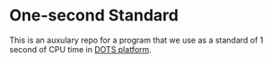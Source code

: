 # One-second Standard

This is an auxulary repo for a program that we use as a standard of 1 second of
CPU time in [DOTS platform](https://gitlab.com/dots.org.ua/).
